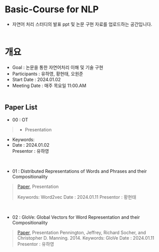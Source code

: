 # Basic-Course for NLP
- 자연어 처리 스터디의 발표 ppt 및 논문 구현 자료를 업로드하는 공간입니다.
</br></br>

# 개요
- Goal : 논문을 통한 자연어처리 이해 및 기술 구현
- Participants : 유하영, 황현태, 오원준
- Start Date : 2024.01.02
- Meeting Date : 매주 목요일 11:00.AM
</br></br>

## Paper List

* 00 : OT</br>
>   - Presentation</br>
- Keywords: </br>
- Date : 2024.01.02</br>
  Presentor : 유하영</br>
</br>

* 01 : Distributed Representations of Words and Phrases
and their Compositionality
> [Paper](https://arxiv.org/pdf/1310.4546.pdf), Presentation
> 
> Keywords: Word2vec
> Date : 2024.01.11
> Presentor : 황현태
</br>

* 02 : GloVe: Global Vectors for Word Representation
and their Compositionality
> [Paper](https://nlp.stanford.edu/pubs/glove.pdf), Presentation
> Pennington, Jeffrey, Richard Socher, and Christopher D. Manning. 2014.
> Keywords: GloVe
> Date : 2024.01.11
> Presentor : 유하영
</br>



